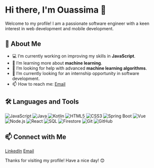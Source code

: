 # Hi there, I'm Ouassima 👋

Welcome to my profile! I am a passionate software engineer with a keen interest in web development and mobile development.

## 🚀 About Me

- 💻 I’m currently working on improving my skills in **JavaScript**.
- 🌱 I’m learning more about **machine learning**.
- 🤔 I’m looking for help with advanced **machine learning algorithms**.
- 💼 I’m currently looking for an internship opportunity in software development.
- 📫 How to reach me: [Email](ouasmadmar@gmail.com)

## 🛠️ Languages and Tools

![JavaScript](https://img.shields.io/badge/-JavaScript-000?&logo=JavaScript)
![Java](https://img.shields.io/badge/-Java-000?&logo=Java)
![Kotlin](https://img.shields.io/badge/-Kotlin-000?&logo=Kotlin)
![HTML5](https://img.shields.io/badge/-HTML5-000?&logo=HTML5)
![CSS3](https://img.shields.io/badge/-CSS3-000?&logo=CSS3)
![Spring Boot](https://img.shields.io/badge/-Spring%20Boot-000?&logo=Spring)
![Vue](https://img.shields.io/badge/-Vue-000?&logo=Vue.js)
![Node.js](https://img.shields.io/badge/-Node.js-000?&logo=node.js)
![React](https://img.shields.io/badge/-React-000?&logo=React)
![SQL](https://img.shields.io/badge/-SQL-000?&logo=MySQL)
![Firestore](https://img.shields.io/badge/-Firestore-000?&logo=Firebase)
![Git](https://img.shields.io/badge/-Git-000?&logo=Git)
![GitHub](https://img.shields.io/badge/-GitHub-000?&logo=GitHub)

<!---## 📈 GitHub Stats

![Ouassima's GitHub stats](https://github-readme-stats.vercel.app/api?username=ouassima-m&show_icons=true&theme=radical)--->

<!---## 🏆 Top Languages

![Top Languages](https://github-readme-stats.vercel.app/api/top-langs/?username=ouassima-m&layout=compact&theme=radical) --->

## 📫 Connect with Me

[LinkedIn](https://www.linkedin.com/in/ouassima-madmar-848b37340/)
[Email](ouasmadmar@gmail.com)

Thanks for visiting my profile! Have a nice day! 😊



<!---
ouassima-m/ouassima-m is a ✨ special ✨ repository because its `README.md` (this file) appears on your GitHub profile.
You can click the Preview link to take a look at your changes.
--->
